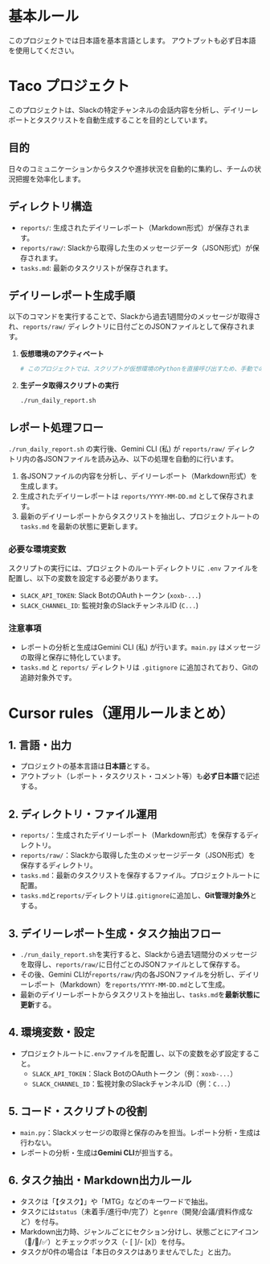 # 基本ルール

このプロジェクトでは日本語を基本言語とします。
アウトプットも必ず日本語を使用してください。

# Taco プロジェクト

このプロジェクトは、Slackの特定チャンネルの会話内容を分析し、デイリーレポートとタスクリストを自動生成することを目的としています。

## 目的

日々のコミュニケーションからタスクや進捗状況を自動的に集約し、チームの状況把握を効率化します。

## ディレクトリ構造

- `reports/`: 生成されたデイリーレポート（Markdown形式）が保存されます。
- `reports/raw/`: Slackから取得した生のメッセージデータ（JSON形式）が保存されます。
- `tasks.md`: 最新のタスクリストが保存されます。

## デイリーレポート生成手順

以下のコマンドを実行することで、Slackから過去1週間分のメッセージが取得され、`reports/raw/` ディレクトリに日付ごとのJSONファイルとして保存されます。

1. **仮想環境のアクティベート**
   ```bash
   # このプロジェクトでは、スクリプトが仮想環境のPythonを直接呼び出すため、手動でのアクティベートは不要です。
   ```

2. **生データ取得スクリプトの実行**
   ```bash
   ./run_daily_report.sh
   ```

## レポート処理フロー

`./run_daily_report.sh` の実行後、Gemini CLI (私) が `reports/raw/` ディレクトリ内の各JSONファイルを読み込み、以下の処理を自動的に行います。

1. 各JSONファイルの内容を分析し、デイリーレポート（Markdown形式）を生成します。
2. 生成されたデイリーレポートは `reports/YYYY-MM-DD.md` として保存されます。
3. 最新のデイリーレポートからタスクリストを抽出し、プロジェクトルートの `tasks.md` を最新の状態に更新します。

### 必要な環境変数

スクリプトの実行には、プロジェクトのルートディレクトリに `.env` ファイルを配置し、以下の変数を設定する必要があります。

- `SLACK_API_TOKEN`: Slack BotのOAuthトークン (`xoxb-...`)
- `SLACK_CHANNEL_ID`: 監視対象のSlackチャンネルID (`C...`)

### 注意事項

- レポートの分析と生成はGemini CLI (私) が行います。`main.py` はメッセージの取得と保存に特化しています。
- `tasks.md` と `reports/` ディレクトリは `.gitignore` に追加されており、Gitの追跡対象外です。

# Cursor rules（運用ルールまとめ）

## 1. 言語・出力
- プロジェクトの基本言語は**日本語**とする。
- アウトプット（レポート・タスクリスト・コメント等）も**必ず日本語**で記述する。

## 2. ディレクトリ・ファイル運用
- `reports/`：生成されたデイリーレポート（Markdown形式）を保存するディレクトリ。
- `reports/raw/`：Slackから取得した生のメッセージデータ（JSON形式）を保存するディレクトリ。
- `tasks.md`：最新のタスクリストを保存するファイル。プロジェクトルートに配置。
- `tasks.md`と`reports/`ディレクトリは`.gitignore`に追加し、**Git管理対象外**とする。

## 3. デイリーレポート生成・タスク抽出フロー
- `./run_daily_report.sh`を実行すると、Slackから過去1週間分のメッセージを取得し、`reports/raw/`に日付ごとのJSONファイルとして保存する。
- その後、Gemini CLIが`reports/raw/`内の各JSONファイルを分析し、デイリーレポート（Markdown）を`reports/YYYY-MM-DD.md`として生成。
- 最新のデイリーレポートからタスクリストを抽出し、`tasks.md`を**最新状態に更新**する。

## 4. 環境変数・設定
- プロジェクトルートに`.env`ファイルを配置し、以下の変数を必ず設定すること。
  - `SLACK_API_TOKEN`：Slack BotのOAuthトークン（例：`xoxb-...`）
  - `SLACK_CHANNEL_ID`：監視対象のSlackチャンネルID（例：`C...`）

## 5. コード・スクリプトの役割
- `main.py`：Slackメッセージの取得と保存のみを担当。レポート分析・生成は行わない。
- レポートの分析・生成は**Gemini CLI**が担当する。

## 6. タスク抽出・Markdown出力ルール
- タスクは「【タスク】」や「MTG」などのキーワードで抽出。
- タスクには`status`（未着手/進行中/完了）と`genre`（開発/会議/資料作成など）を付与。
- Markdown出力時、ジャンルごとにセクション分けし、状態ごとにアイコン（📝/🚀/✅）とチェックボックス（- [ ]/- [x]）を付与。
- タスクが0件の場合は「本日のタスクはありませんでした」と出力。